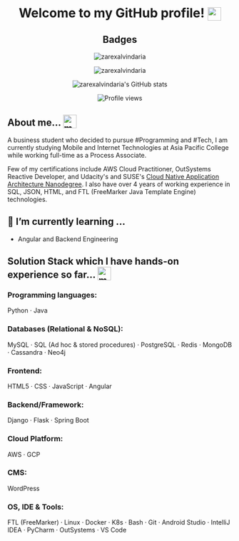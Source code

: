 <h1 align="center">Welcome to my GitHub profile! <img width="30" style="vertical-align:text-bottom;" src="https://emojis.slackmojis.com/emojis/images/1587134085/8661/fast_meow_party.gif?1587134085" alt="meow party" /></h1>

<h2 align="center">Badges</h2>

<p align="center"><img class="center" alt="zarexalvindaria" src="https://github-readme-stats.vercel.app/api/top-langs/?username=zarexalvindaria&exclude_repo=r-programming&layout=compact&langs_count=8&theme=dark" href="https://github.com/zarexalvindaria"/></p>

<p align="center"><img class="center" alt="zarexalvindaria" src="https://github-readme-streak-stats.herokuapp.com/?user=zarexalvindaria&theme=dark" href="https://github.com/zarexalvindaria"></p>

<p align="center"><img class="center" alt="zarexalvindaria's GitHub stats" src="https://github-readme-stats.anuraghazra1.vercel.app/api?username=zarexalvindaria&count_private=true&include_all_commits=true&show_icons=true&theme=dark" href="https://github.com/zarexalvindaria" /></p>

<p align="center"><img alt="Profile views" class="center" src="https://komarev.com/ghpvc/?username=zarexalvindaria" /></p>

## About me... <img width="30" style="vertical-align:text-bottom;" src="https://emojis.slackmojis.com/emojis/images/1613273603/12755/meow_wave_peak.png?1613273603" alt="meow wave peak" />  

A business student who decided to pursue #Programming and #Tech, I am currently studying Mobile and Internet Technologies at Asia Pacific College while working full-time as a Process Associate.

Few of my certifications include AWS Cloud Practitioner, OutSystems Reactive Developer, and Udacity's and SUSE's [Cloud Native Application Architecture Nanodegree](https://graduation.udacity.com/confirm/HZJUTKXR). I also have over 4 years of working experience in SQL, JSON, HTML, and FTL (FreeMarker Java Template Engine) technologies.


<!--
## 🔭 What I'm working on... <img width="30" style="vertical-align:text-bottom;" src="https://emojis.slackmojis.com/emojis/images/1600706728/10521/meow_code.gif?1600706728" alt="meow code"/> 
- Mastering Git
- Tinkering with Node.js via Velo by Wix
-->

## 🌱 I’m currently learning ...
- Angular and Backend Engineering

## Solution Stack which I have hands-on experience so far... <img width="30" style="vertical-align:text-bottom;" src="https://emojis.slackmojis.com/emojis/images/1613773113/13688/meow_dance.gif?1613773113" alt="meow dance"/>

### Programming languages:
Python · Java

### Databases (Relational & NoSQL):
MySQL · SQL (Ad hoc & stored procedures) · PostgreSQL · Redis · MongoDB · Cassandra · Neo4j

### Frontend:
HTML5 · CSS · JavaScript · Angular

### Backend/Framework:
Django · Flask · Spring Boot

### Cloud Platform:
AWS · GCP

### CMS:
WordPress

### OS, IDE & Tools:
FTL (FreeMarker) · Linux · Docker · K8s · Bash · Git · Android Studio · IntelliJ IDEA · PyCharm · OutSystems · VS Code

